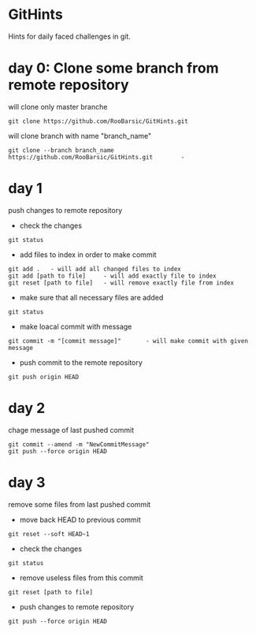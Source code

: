 # GitHints
Hints for daily faced challenges in git.

# day 0: Clone some branch from remote repository

will clone only master branche
```git
git clone https://github.com/RooBarsic/GitHints.git
```

will clone branch with name "branch_name"
```git
git clone --branch branch_name https://github.com/RooBarsic/GitHints.git        -  
```

# day 1 
push changes to remote repository

* check the changes
```git
git status
```

* add files to index in order to make commit
```git
git add .   - will add all changed files to index
git add [path to file]     - will add exactly file to index
git reset [path to file]   - will remove exactly file from index
```

* make sure that all necessary files are added
```git
git status
```

* make loacal commit with message
```git
git commit -m "[commit message]"       - will make commit with given message
```

* push commit to the remote repository
```git
git push origin HEAD
```


# day 2
chage message of last pushed commit 

```git
git commit --amend -m "NewCommitMessage"
git push --force origin HEAD
```


# day 3
remove some files from last pushed commit 

* move back HEAD to previous commit
```git
git reset --soft HEAD~1
```
* check the changes
```git
git status
```
* remove useless files from this commit
```git
git reset [path to file]
```
* push changes to remote repository
```git
git push --force origin HEAD
```


